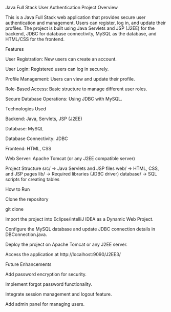 Java Full Stack User Authentication
Project Overview

This is a Java Full Stack web application that provides secure user authentication and management. Users can register, log in, and update their profiles. The project is built using Java Servlets and JSP (J2EE) for the backend, JDBC for database connectivity, MySQL as the database, and HTML/CSS for the frontend.

Features

User Registration: New users can create an account.

User Login: Registered users can log in securely.

Profile Management: Users can view and update their profile.

Role-Based Access: Basic structure to manage different user roles.

Secure Database Operations: Using JDBC with MySQL.

Technologies Used

Backend: Java, Servlets, JSP (J2EE)

Database: MySQL

Database Connectivity: JDBC

Frontend: HTML, CSS

Web Server: Apache Tomcat (or any J2EE compatible server)

Project Structure
src/           → Java Servlets and JSP files
web/           → HTML, CSS, and JSP pages
lib/           → Required libraries (JDBC driver)
database/      → SQL scripts for creating tables

How to Run

Clone the repository

git clone <repository-url>


Import the project into Eclipse/IntelliJ IDEA as a Dynamic Web Project.

Configure the MySQL database and update JDBC connection details in DBConnection.java.

Deploy the project on Apache Tomcat or any J2EE server.

Access the application at http://localhost:9090/J2EE3/

Future Enhancements

Add password encryption for security.

Implement forgot password functionality.

Integrate session management and logout feature.

Add admin panel for managing users.
